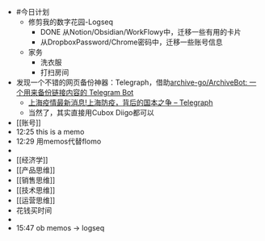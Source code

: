 - #今日计划
	- 修剪我的数字花园-Logseq
		- DONE 从Notion/Obsidian/WorkFlowy中，迁移一些有用的卡片
		- 从DropboxPassword/Chrome密码中，迁移一些账号信息
	- 家务
		- 洗衣服
		- 打扫房间
- 发现一个不错的网页备份神器：Telegraph，借助[archive-go/ArchiveBot: 一个用来备份链接内容的 Telegram Bot](https://github.com/archive-go/ArchiveBot)
	- [上海疫情最新消息!上海防疫，背后的国本之争 – Telegraph](https://telegra.ph/%E4%B8%8A%E6%B5%B7%E7%96%AB%E6%83%85%E6%9C%80%E6%96%B0%E6%B6%88%E6%81%AF%E4%B8%8A%E6%B5%B7%E9%98%B2%E7%96%AB%E8%83%8C%E5%90%8E%E7%9A%84%E5%9B%BD%E6%9C%AC%E4%B9%8B%E4%BA%89-04-10)
	- 当然了，其实直接用Cubox Diigo都可以
- [[账号]]
- 12:25 this is a memo
- 12:29 用memos代替flomo
-
- [[经济学]]
- [[产品思维]]
- [[销售思维]]
- [[技术思维]]
- [[运营思维]]
- 花钱买时间
-
- 15:47 ob memos -> logseq